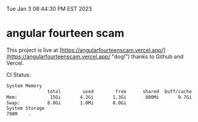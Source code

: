 Tue Jan  3 08:44:30 PM EST 2023

# angular fourteen scam


This project is live at [https://angularfourteenscam.vercel.app/](https://angularfourteenscam.vercel.app/ "dog!") thanks to Github and Vercel.

CI Status: 

```bash
System Memory
               total        used        free      shared  buff/cache   available
Mem:            15Gi       4.2Gi       1.3Gi       800Mi       9.7Gi       9.9Gi
Swap:          8.0Gi       1.0Mi       8.0Gi
System Storage
790M	.
```
